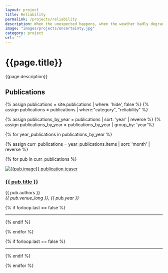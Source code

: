 ```yaml
---
layout: project
title: Reliability
permalink: /projects/reliability
description: When the unexpected happens, when the weather badly degrades, when a sensor gets blocked, the embarked perception system should diagnose the situation and react accordingly, <em>e.g.,</em> by calling an alternative system or the human driver. With this in mind, we investigate ways to improve the robustness of neural nets to input variations, including to adversarial attacks, and to predict automatically the performance and the confidence of their predictions as in <a href="https://valeoai.github.io/blog/publications/confidnet">ConfidNet</a> at NeurIPS’19.
image: "images/projects/uncertainty.jpg"
category: project
url: ""
---
```



<h1>{{page.title}}</h1>
<p>{{page.description}}</p>


<h2>Publications</h2>

{% assign publications = site.publications | where: 'hide', false %}
{% assign publications = publications | where:"category", "reliability" %}

<!-- {% assign publications_by_year = publications | group_by: 'year' | sort: 'year' |  reverse %} -->
{% assign publications_by_year = publications |  sort: 'year' |  reverse %}
{% assign publications_by_year = publications_by_year | group_by: 'year'%}

{% for year_publications in publications_by_year %}

<!-- <h2>{{year_publications.items[0].year}}</h2> -->

{% assign curr_publications = year_publications.items | sort: 'month' | reverse %}

{% for pub in curr_publications %}

<div class="row">
    <div class="col-md-4">
         <div class="pubteaserbs">
            <a href="{{site.url  | append: site.baseurl | append: pub.permalink}}">
            <img class="media-object" src="../{{ pub.image }}" alt="{{pub.image}} publication teaser"/>
             </a>
        </div>
    </div>
    <!-- <div class="col-md-1"></div> -->
    <div class="col-md-8">
        <div class="pubitembs">
  <h3><a href="{{site.url  | append: site.baseurl | append: pub.permalink}}">{{ pub.title }}</a></h3>
  <p class="b">{{ pub.authors }}
    <br>
    <em>{{ pub.venue_long }}, {{ pub.year }}</em>
   </p>
</div>
</div>
</div>

{% if forloop.last == false %}
<hr>
{% endif %}

{% endfor %}

{% if forloop.last == false %}
<hr>
{% endif %}

{% endfor %}
